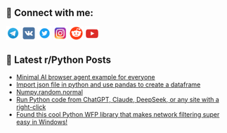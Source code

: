 ## 🔎 Connect with me:
[<img src="https://github.com/bullbesh/bullbesh/blob/main/images/Telegram.png" width="32" height="32" />](https://t.me/bullbesh)
[<img src="https://github.com/bullbesh/bullbesh/blob/main/images/VK.png" width="32" height="32" />](https://vk.com/bullbesh)
[<img src="https://github.com/bullbesh/bullbesh/blob/main/images/Twitter.png" width="32" height="32" />](https://twitter.com/bullbesh1)
[<img src="https://github.com/bullbesh/bullbesh/blob/main/images/Instagram.png" width="32" height="32" />](https://www.instagram.com/bullbesh)
[<img src="https://github.com/bullbesh/bullbesh/blob/main/images/Reddit.png" width="32" height="32" />](https://www.reddit.com/user/bullbesh)
[<img src="https://github.com/bullbesh/bullbesh/blob/main/images/YouTube.png" width="32" height="32" />](https://www.youtube.com/channel/UCtfjRs6uzgq5mfm8S06WTcg)

## 📕 Latest r/Python Posts
<!-- BLOG-POST-LIST:START -->
- [Minimal AI browser agent example for everyone](https://www.reddit.com/r/Python/comments/1igryn7/minimal_ai_browser_agent_example_for_everyone/)
- [Import json file in python and use pandas to create a dataframe](https://www.reddit.com/r/Python/comments/1igrs25/import_json_file_in_python_and_use_pandas_to/)
- [Numpy.random.normal](https://www.reddit.com/r/Python/comments/1igpct0/numpyrandomnormal/)
- [Run Python code from ChatGPT, Claude, DeepSeek, or any site with a right-click](https://www.reddit.com/r/Python/comments/1igpc7p/run_python_code_from_chatgpt_claude_deepseek_or/)
- [Found this cool Python WFP library that makes network filtering super easy in Windows!](https://www.reddit.com/r/Python/comments/1ign06a/found_this_cool_python_wfp_library_that_makes/)
<!-- BLOG-POST-LIST:END -->

